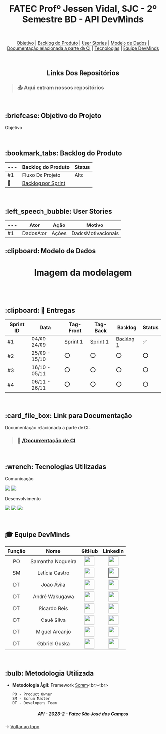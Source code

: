<br id="topo">
<p align="center">
<h1 align="center"> FATEC Profº Jessen Vidal, SJC - 2º Semestre BD - API DevMinds </h1>
<br>
<p align="center">
    <a href="#Objetivo">Objetivo</a>  |  
    <a href="#backlog">Backlog do Produto</a>  |
    <a href="#userstories">User Stories</a>  |
    <a href="#modelo">Modelo de Dados</a>  |
    <a href="#links">Documentação relacionada a parte de CI</a>  |  
    <a href="#tecnologias">Tecnologias</a>  |  
    <a href="#equipe">Equipe DevMinds</a>
</p>
<br>
<h2 align="center"> Links Dos Repositórios </h2>
	
> ### :outbox_tray: Aqui entram nossos repositórios

<br>
<span id="Objetivo">
<h2> :briefcase: Objetivo do Projeto </h2>
<p>Objetivo</p>

<br>

<span id="backlog">
<h2> :bookmark_tabs: Backlog do Produto </h2>

--- | Backlog do Produto | Status |
----|------------------- | ------
#1 | Fluxo Do Projeto | Alto |
🔗 | [Backlog por Sprint](https://google.com/) | 
<br>

<span id="userstories">
<h2> :left_speech_bubble: User Stories </h2>

--- | Ator | Ação | Motivo
----|------|------|--------
#1 | DadosAtor | Ações | DadosMotivacionais
	
	
<span id="modelo">
<h2> :clipboard: Modelo de Dados</h2>
<h1 align="center">
  <p>Imagem da modelagem</p>
<img src = ""></h1>
<br>

<h2> :clipboard: 🎯 Entregas</h2>

Sprint ID | Data | Tag-Front | Tag-Back | Backlog | Status
----------|------|-----|-----|---------|--------
#1 | 04/09 - 24/09 |[Sprint 1](https://github.com/)|[Sprint 1](https://github.com/) | [Backlog 1](https://google.com) |:white_check_mark:|
#2 | 25/09 - 15/10 |:o:|:o:|:o:|:o:|
#3 | 16/10 - 05/11 |:o:|:o:|:o:|:o:|
#4 | 06/11 - 26/11 |:o:|:o:|:o:|:o:|
<br>

<span id="links">
<h2>:card_file_box: Link para Documentação</h2>

Documentação relacionada a parte de CI:
<br>
> ### 📁 <a href="">/Documentação de CI</a>

<br>
<span id="tecnologias">
  <h2>:wrench: Tecnologias Utilizadas</h2>
<p>
  <p> Comunicação <p>
    <img src="https://img.shields.io/badge/Discord-CED4DA?style=for-the-badge&logo=discord&logoColor=5865F2"/> 
    <img src="https://img.shields.io/badge/Trello-CED4DA?style=for-the-badge&logo=trello&logoColor=0052CC"/>
  <p> Desenvolvimento <p>
    <img src="https://img.shields.io/badge/Figma-CED4DA?style=for-the-badge&logo=figma&logoColor=F24E1E"/>
    <img src="https://img.shields.io/badge/MySQL-CED4DA?style=for-the-badge&logo=mysql&logoColor=4479A1"/>
    <img src="https://img.shields.io/badge/ClickUp-CED4DA?style=for-the-badge&logo=clickup&logoColor=0082FC"/>
    <br>
</p>
<br>

<div id='equipe'>
<h2> 🎓 Equipe DevMinds</h2>
    

| Função | Nome | GitHub | LinkedIn |
| :---: | :---: | :---: | :---: |
| PO | Samantha Nogueira | [<img height="32" width="32" src="https://cdn.simpleicons.org/github" />](https://github.com/samrln)| [<img height="32" width="32" src="https://cdn.simpleicons.org/linkedin" />](https://www.linkedin.com/in/samrln/) |
| SM | Letícia Castro | [<img height="32" width="32" src="https://cdn.simpleicons.org/github" />](https://github.com/castroleticia)| [<img height="32" width="32" src="https://cdn.simpleicons.org/linkedin" />]() |
| DT | João Ávila | [<img height="32" width="32" src="https://cdn.simpleicons.org/github" />](https://github.com/avilajp)| [<img height="32" width="32" src="https://cdn.simpleicons.org/linkedin" />](https://www.linkedin.com/in/joão-pedro-ávila-83a10a225/) |
| DT | André Wakugawa | [<img height="32" width="32" src="https://cdn.simpleicons.org/github" />](https://github.com/AndreWakugawa)| [<img height="32" width="32" src="https://cdn.simpleicons.org/linkedin" />](https://www.linkedin.com/in/andr%C3%A9-wakugawa-b07527182/) |
| DT | Ricardo Reis | [<img height="32" width="32" src="https://cdn.simpleicons.org/github" />](https://github.com/RicardoReis5)| [<img height="32" width="32" src="https://cdn.simpleicons.org/linkedin" />](https://www.linkedin.com/in/ricardo-reis-78a0b7271/)
| DT | Cauê Silva | [<img height="32" width="32" src="https://cdn.simpleicons.org/github" />](https://github.com/CauevSilv)| [<img height="32" width="32" src="https://cdn.simpleicons.org/linkedin" />](https://www.linkedin.com/in/cau%C3%AA-vieira-ba62b4244/) |
| DT | Miguel Arcanjo | [<img height="32" width="32" src="https://cdn.simpleicons.org/github" />](https://github.com/MiguelArc01)| [<img height="32" width="32" src="https://cdn.simpleicons.org/linkedin" />](https://www.linkedin.com/in/miguel-arcanjo-%C3%A1vila-872637230) |
| DT | Gabriel Guska | [<img height="32" width="32" src="https://cdn.simpleicons.org/github"/>](https://github.com/GabrielBartolomeu1)| [<img height="32" width="32" src="https://cdn.simpleicons.org/linkedin" />](https://www.linkedin.com/in/gabiel-guska-5860a1271)|


<br>
	
<h2>:bulb: Metodologia Utilizada</h2>

* **Metodologia Ágil:** Framework [Scrum](https://blog.contaazul.com/metodologia-scrum#:~:text=a%20planilha%20agora-,O%20que%20%C3%A9%20a%20metodologia%20Scrum,desenvolvedores%20de%20softwares%20e%20sistemas.)<br><br>

	`PO - Product Owner`<br>
	`SM - Scrum Master`<br>
	`DT - Developers Team`  

</div>
 
 <h5 align="center">  API - 2023-2 - Fatec São José dos Campos </h5>
 
 → [Voltar ao topo](#topo)
